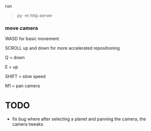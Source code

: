 run
> py -m http.server 

### move camera
WASD for basic movement

SCROLL up and down for more accelerated repositioning

Q = down

E = up

SHIFT = slow speed

M1 = pan camera

# TODO
- fix bug where after selecting a planet and panning the camera, the camera tweaks.
